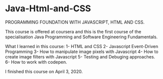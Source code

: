 # Java-Html-and-CSS

PROGRAMMING FOUNDATION WITH JAVASCRIPT, HTML AND CSS.

This course is offered at coursera and this is the first course of the specialisation Java Programming and Software Engineering Fundamentals.

What I learned in this course:
1- HTML and CSS
2- Javascript Event-Driven Programming
3- How to manipulate image pixels with Javascript
4- How to create image filters with Javascript
5- Testing and Debuging approaches.
6- How to work with codepen.

I finished this course on April 3, 2020.

